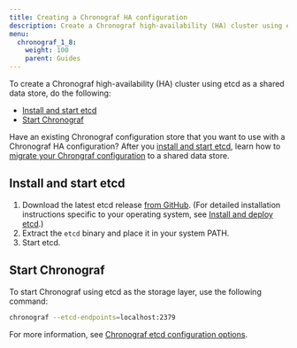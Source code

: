 ```yaml
---
title: Creating a Chronograf HA configuration
description: Create a Chronograf high-availability (HA) cluster using etcd.
menu:
  chronograf_1_8:
    weight: 100
    parent: Guides
---
```


To create a Chronograf high-availability (HA) cluster using etcd as a shared data store, do the following:

- [Install and start etcd](#install-and-start-etcd)
- [Start Chronograf](#start-chronograf)

Have an existing Chronograf configuration store that you want to use with a Chronograf HA configuration? After you [install and start etcd](#install-and-start-etcd), learn how to [migrate your Chrongraf configuration](/chronograf/v1.8/administration/migrate-to-chronograf-cluster/) to a shared data store.

## Install and start etcd

1. Download the latest etcd release [from GitHub](https://github.com/etcd-io/etcd/releases/).
   (For detailed installation instructions specific to your operating system, see [Install and deploy etcd](http://play.etcd.io/install).)
2. Extract the `etcd` binary and place it in your system PATH.
3. Start etcd.

## Start Chronograf

To start Chronograf using etcd as the storage layer, use the following command:

```sh
chronograf --etcd-endpoints=localhost:2379
```

For more information, see [Chronograf etcd configuration options](/chronograf/v1.8/administration/config-options#etcd-options).
